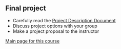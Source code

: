 ## Final project

- Carefully read the [Project Description Document](4mbp_2018.pdf)
- Discuss project options with your group
- Make a project proposal to the instructor

[Main page for this course](..)
